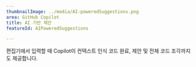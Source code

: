 ```yaml
---
thumbnailImage: ../media/AI-poweredSuggestions.png
area: GitHub Copilot
title: AI 기반 제안
featureId: AIPoweredSuggestions

---
```



편집기에서 입력할 때 Copilot이 컨텍스트 인식 코드 완료, 제안 및 전체 코드 조각까지도 제공합니다.

